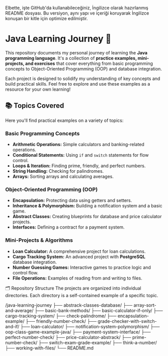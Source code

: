 Elbette, işte GitHub'da kullanabileceğiniz, İngilizce olarak hazırlanmış README dosyası. Bu versiyon, aynı yapı ve içeriği koruyarak İngilizce konuşan bir kitle için optimize edilmiştir.

# Java Learning Journey 🚀

This repository documents my personal journey of learning the **Java programming language**. It's a collection of **practice examples, mini-projects, and exercises** that cover everything from basic programming concepts to Object-Oriented Programming (OOP) and database integration.

Each project is designed to solidify my understanding of key concepts and build practical skills. Feel free to explore and use these examples as a resource for your own learning!

## 📚 Topics Covered

Here you'll find practical examples on a variety of topics:

### Basic Programming Concepts
* **Arithmetic Operations:** Simple calculators and banking-related operations.
* **Conditional Statements:** Using `if` and `switch` statements for flow control.
* **Loops & Iteration:** Finding prime, friendly, and perfect numbers.
* **String Handling:** Checking for palindromes.
* **Arrays:** Sorting arrays and calculating averages.

### Object-Oriented Programming (OOP)
* **Encapsulation:** Protecting data using getters and setters.
* **Inheritance & Polymorphism:** Building a notification system and a basic game.
* **Abstract Classes:** Creating blueprints for database and price calculator projects.
* **Interfaces:** Defining a contract for a payment system.

### Mini-Projects & Algorithms
* **Loan Calculator:** A comprehensive project for loan calculations.
* **Cargo Tracking System:** An advanced project with **PostgreSQL** database integration.
* **Number Guessing Games:** Interactive games to practice logic and control flow.
* **File Operations:** Examples of reading from and writing to files.

🗂 Repository Structure
The projects are organized into individual directories. Each directory is a self-contained example of a specific topic.

/java-learning-journey
├── abstrack-classes-database/
├── array-sort-and-average/
├── basic-bank-methods/
├── basic-calculator-if-only/
├── cargo-tracking-system/
├── check-palindrome/
├── encapsulation-example/
├── friendly-number-check/
├── grade-checker-with-switch-and-if/
├── loan-calculator/
├── notification-system-polymorphism/
├── oop-class-game-example-java/
├── payment-system-interface/
├── perfect-number-check/
├── price-calculator-abstrack/
├── prime-number-check/
├── switch-exam-grade-example/
├── think-a-number/
├── working-with-files/
└── README.md
